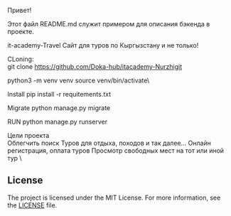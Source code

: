 Привет!

Этот файл README.md служит примером для описания бэкенда в проекте.

it-academy-Travel
Сайт для туров по Кыргызстану и не только!

CLoning: \
git clone https://github.com/Doka-hub/itacademy-Nurzhigit 

python3 -m venv venv
source venv/bin/activate\

Install
pip install -r requitements.txt

Migrate
python manage.py migrate

RUN
python manage.py runserver

Цели проекта \
Облегчить поиск Туров для отдыха, походов и так далее...
Онлайн регистрация, оплата туров
Просмотр свободных мест на тот или иной тур \

## License

The project is licensed under the MIT License. For more information, see the [LICENSE](LICENSE) file.
